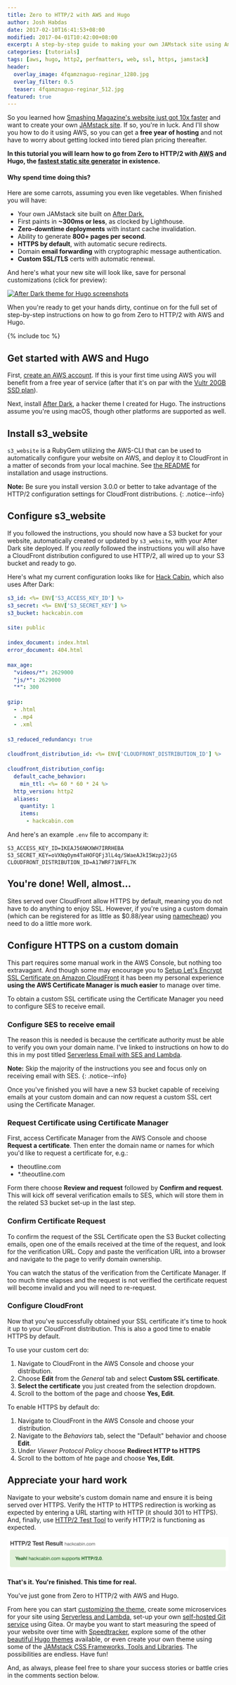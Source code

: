 ```yaml
---
title: Zero to HTTP/2 with AWS and Hugo
author: Josh Habdas
date: 2017-02-10T16:41:53+08:00
modified: 2017-04-01T10:42:00+08:00
excerpt: A step-by-step guide to making your own JAMstack site using Amazon Web Services.
categories: [tutorials]
tags: [aws, hugo, http2, perfmatters, web, ssl, https, jamstack]
header:
  overlay_image: 4fqamznaguo-reginar_1280.jpg
  overlay_filter: 0.5
  teaser: 4fqamznaguo-reginar_512.jpg
featured: true
---
```


So you learned how <a target="_intro" href="https://www.netlify.com/blog/2017/03/16/smashing-magazine-just-got-10x-faster/" rel="noreferrer nofollow noopener">Smashing Magazine's website just got 10x faster</a> and want to create your own <a target="_intro" href="https://jamstack.org/" rel="noreferrer nofollow noopener">JAMstack site</a>. If so, you're in luck. And I'll show you how to do it using AWS, so you can get a **free year of hosting** and not have to worry about getting locked into tiered plan pricing thereafter.

**In this tutorial you will learn how to go from Zero to HTTP/2 with <abbr title="Amazon Web Services">AWS</abbr> and Hugo, the [fastest static site generator](/best-jamstack-site-generator/) in existence.**

<aside class="notice--success">
  <h4>Why spend time doing this?</h4>
  <p>Here are some carrots, assuming you even like vegetables. When finished you will have:</p>
  <ul>
    <li>Your own JAMstack site built on <a href="http://go.habd.as/2n4mmjC">After Dark.</a></li>
    <li>First paints in <b>~300ms or less</b>, as clocked by Lighthouse.</li>
    <li><b>Zero-downtime deployments</b> with instant cache invalidation.</li>
    <li>Ability to generate <b>800+ pages per second</b>.</li>
    <li><b>HTTPS by default</b>, with automatic secure redirects.</li>
    <li>Domain <b>email forwarding</b> with cryptographic message authentication.</li>
    <li><b>Custom SSL/TLS</b> certs with automatic renewal.</li>
  </ul>
</aside>

And here's what your new site will look like, save for personal customizations (click for preview):

[![After Dark theme for Hugo screenshots](https://raw.githubusercontent.com/comfusion/after-dark/master/images/minimal-mac.png "After Dark running on a MacBook and iPhone")](https://hackcabin.com)

When you're ready to get your hands dirty, continue on for the full set of step-by-step instructions on how to go from Zero to HTTP/2 with AWS and Hugo.

{% include toc %}

## Get started with AWS and Hugo

First, [create an AWS account](https://portal.aws.amazon.com/gp/aws/developer/registration/). If this is your first time using AWS you will benefit from a free year of service (after that it's on par with the [Vultr 20GB SSD plan](http://go.habd.as/2oiL54G)).

Next, install [After Dark](https://github.com/comfusion/after-dark), a hacker   theme I created for Hugo. The instructions assume you're using macOS, though other platforms are supported as well.

## Install s3_website

`s3_website` is a RubyGem utilizing the AWS-CLI that can be used to automatically configure your website on AWS, and deploy it to CloudFront in a matter of seconds from your local machine. See [the README](https://github.com/laurilehmijoki/s3_website) for installation and usage instructions.

**Note:** Be sure you install version 3.0.0 or better to take advantage of the HTTP/2 configuration settings for CloudFront distributions.
{: .notice--info}

## Configure s3_website

If you followed the instructions, you should now have a S3 bucket for your website, automatically created or updated by `s3_website`, with your After Dark site deployed. If you _really_ followed the instructions you will also have a CloudFront distribution configured to use HTTP/2, all wired up to your S3 bucket and ready to go.

Here's what my current configuration looks like for [Hack Cabin](https://hackcabin.com), which also uses After Dark:

```yaml
s3_id: <%= ENV['S3_ACCESS_KEY_ID'] %>
s3_secret: <%= ENV['S3_SECRET_KEY'] %>
s3_bucket: hackcabin.com

site: public

index_document: index.html
error_document: 404.html

max_age:
  "videos/*": 2629000
  "js/*": 2629000
  "*": 300

gzip:
  - .html
  - .mp4
  - .xml

s3_reduced_redundancy: true

cloudfront_distribution_id: <%= ENV['CLOUDFRONT_DISTRIBUTION_ID'] %>

cloudfront_distribution_config:
  default_cache_behavior:
    min_ttl: <%= 60 * 60 * 24 %>
  http_version: http2
  aliases:
    quantity: 1
    items:
      - hackcabin.com

```

And here's an example `.env` file to accompany it:

```shell
S3_ACCESS_KEY_ID=IKEAJ56NKXWH7IRRHEBA
S3_SECRET_KEY=oVXNqOym4TaHOFQFj3lL4q/SWaeAJkI5Wzp2JjG5
CLOUDFRONT_DISTRIBUTION_ID=A17WRF71NFFL7K
```

## You're done! Well, almost...

Sites served over CloudFront allow HTTPS by default, meaning you do not have to do anything to enjoy SSL. However, if you're using a custom domain (which can be registered for as little as $0.88/year using [namecheap](http://go.habd.as/2nioaFH)) you need to do a little more work.

## Configure HTTPS on a custom domain

This part requires some manual work in the AWS Console, but nothing too extravagant. And though some may encourage you to [Setup Let's Encrypt SSL Certificate on Amazon CloudFront](https://medium.com/@richardkall/setup-lets-encrypt-ssl-certificate-on-amazon-cloudfront-b217669987b2) it has been my personal experience **using the AWS Certificate Manager is much easier** to manage over time.

To obtain a custom SSL certificate using the Certificate Manager you need to configure SES to receive email.

### Configure SES to receive email

The reason this is needed is because the certificate authority must be able to verify you own your domain name. I've linked to instructions on how to do this in my post titled [Serverless Email with SES and Lambda](https://habd.as/serverless-email-forwards-ses-lambda-crash-course/#configure-ses-to-send-and-receive-email).

**Note:** Skip the majority of the instructions you see and focus only on receiving email with SES.
{: .notice--info}

Once you've finished you will have a new S3 bucket capable of receiving emails at your custom domain and can now request a custom SSL cert using the Certificate Manager.

### Request Certificate using Certificate Manager

First, access Certificate Manager from the AWS Console and choose **Request a certificate**. Then enter the domain name or names for which you'd like to request a certificate for, e.g.:

- theoutline.com
- \*.theoutline.com

Form there choose **Review and request** followed by **Confirm and request**. This will kick off several verification emails to SES, which will store them in the related S3 bucket set-up in the last step.

### Confirm Certificate Request

To confirm the request of the SSL Certificate open the S3 Bucket collecting emails, open one of the emails received at the time of the request, and look for the verification URL. Copy and paste the verification URL into a browser and navigate to the page to verify domain ownership.

You can watch the status of the verification from the Certificate Manager. If too much time elapses and the request is not verified the certificate request will become invalid and you will need to re-request.

### Configure CloudFront

Now that you've successfully obtained your SSL certificate it's time to hook it up to your CloudFront distribution. This is also a good time to enable HTTPS by default.

To use your custom cert do:

1. Navigate to CloudFront in the AWS Console and choose your distribution.
1. Choose **Edit** from the _General_ tab and select **Custom SSL certificate**.
1. **Select the certificate** you just created from the selection dropdown.
1. Scroll to the bottom of the page and choose **Yes, Edit**.

To enable HTTPS by default do:

1. Navigate to CloudFront in the AWS Console and choose your distribution.
1. Navigate to the _Behaviors_ tab, select the "Default" behavior and choose **Edit**.
1. Under _Viewer Protocol Policy_ choose **Redirect HTTP to HTTPS**
1. Scroll to the bottom of hte page and choose **Yes, Edit**.

## Appreciate your hard work

Navigate to your website's custom domain name and ensure it is being served over HTTPS. Verify the HTTP to HTTPS redirection is working as expected by entering a URL starting with HTTP (it should 301 to HTTPS). And, finally, use [HTTP/2 Test Tool](https://tools.keycdn.com/http2-test) to verify HTTP/2 is functioning as expected.

![HTTP/2 Test Proof](/images/hackcabin-http2-test.png)

**That's it. You're finished. This time for real.**

You've just gone from Zero to HTTP/2 with AWS and Hugo.

From here you can start [customizing the theme](https://comfusion.github.io/after-dark/#customizing), create some microservices for your site using [Serverless and Lambda](/serverless-email-forwards-ses-lambda-crash-course/), set-up your own [self-hosted Git service](https://gitea.io/) using Gitea. Or maybe you want to start measuring the speed of your website over time with [Speedtracker](https://speedtracker.org), explore some of the other [beautiful Hugo themes](http://themes.gohugo.io/) available, or even create your own theme using some of the [JAMstack CSS Frameworks, Tools and Libraries](/jamstack-css-framework-tool-library/). The possibilities are endless. Have fun!

And, as always, please feel free to share your success stories or battle cries in the comments section below.
